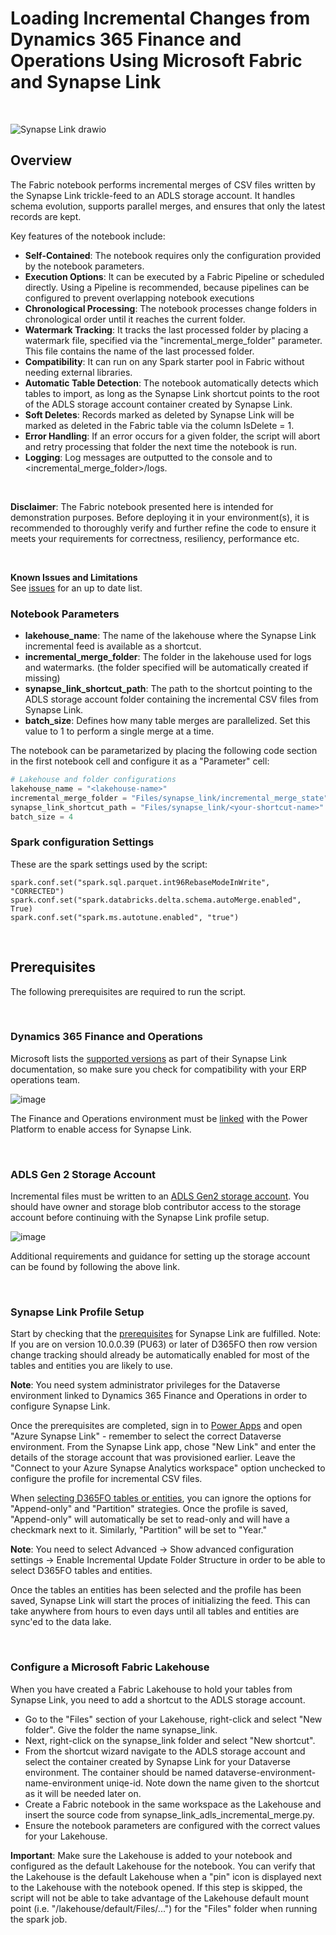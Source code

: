 # Loading Incremental Changes from Dynamics 365 Finance and Operations Using Microsoft Fabric and Synapse Link
<br>

![Synapse Link drawio](https://github.com/arasdk/fabric-code-samples/assets/145650154/f8407e69-73a5-4a6e-867f-623a4f556d23)


## Overview
The Fabric notebook performs incremental merges of CSV files written by the Synapse Link trickle-feed to an ADLS storage account. It handles schema evolution, supports parallel merges, and ensures that only the latest records are kept.

Key features of the notebook include:

- **Self-Contained**: The notebook requires only the configuration provided by the notebook parameters.
- **Execution Options**: It can be executed by a Fabric Pipeline or scheduled directly. Using a Pipeline is recommended, because pipelines can be configured to prevent overlapping notebook executions
- **Chronological Processing**: The notebook processes change folders in chronological order until it reaches the current folder.
- **Watermark Tracking**: It tracks the last processed folder by placing a watermark file, specified via the "incremental_merge_folder" parameter. This file contains the name of the last processed folder.
- **Compatibility**: It can run on any Spark starter pool in Fabric without needing external libraries.
- **Automatic Table Detection**: The notebook automatically detects which tables to import, as long as the Synapse Link shortcut points to the root of the ADLS storage account container created by Synapse Link.
- **Soft Deletes**: Records marked as deleted by Synapse Link will be marked as deleted in the Fabric table via the column IsDelete = 1.
- **Error Handling**: If an error occurs for a given folder, the script will abort and retry processing that folder the next time the notebook is run.
- **Logging**: Log messages are outputted to the console and to <incremental_merge_folder>/logs.


<br>

**Disclaimer**: The Fabric notebook presented here is intended for demonstration purposes. Before deploying it in your environment(s), it is recommended to thoroughly verify and further refine the code to ensure it meets your requirements for correctness, resiliency, performance etc.

<br>

**Known Issues and Limitations**
<br>
See [issues](https://github.com/arasdk/fabric-code-samples/issues) for an up to date list.
<br>


### Notebook Parameters
- **lakehouse_name**: The name of the lakehouse where the Synapse Link incremental feed is available as a shortcut.
- **incremental_merge_folder**: The folder in the lakehouse used for logs and watermarks.  (the folder specified will be automatically created if missing)
- **synapse_link_shortcut_path**: The path to the shortcut pointing to the ADLS storage account folder containing the incremental CSV files from Synapse Link.
- **batch_size**: Defines how many table merges are parallelized. Set this value to 1 to perform a single merge at a time. 

The notebook can be parametarized by placing the following code section in the first notebook cell and configure it as a "Parameter" cell:
<br>

```python
# Lakehouse and folder configurations
lakehouse_name = "<lakehouse-name>"
incremental_merge_folder = "Files/synapse_link/incremental_merge_state"
synapse_link_shortcut_path = "Files/synapse_link/<your-shortcut-name>"
batch_size = 4
```

### Spark configuration Settings
These are the spark settings used by the script:
```
spark.conf.set("spark.sql.parquet.int96RebaseModeInWrite", "CORRECTED")
spark.conf.set("spark.databricks.delta.schema.autoMerge.enabled", True)
spark.conf.set("spark.ms.autotune.enabled", "true")
```

<br>

## Prerequisites
The following prerequisites are required to run the script.

<br>

### Dynamics 365 Finance and Operations
Microsoft lists the [supported versions](https://learn.microsoft.com/en-us/power-apps/maker/data-platform/azure-synapse-link-select-fno-data) as part of their Synapse Link documentation, so make sure you check for compatibility with your ERP operations team.

![image](https://github.com/arasdk/fabric-code-samples/assets/145650154/d46c6744-0456-4dc7-9a41-2df017dba921)

The Finance and Operations environment must be [linked](https://learn.microsoft.com/en-us/dynamics365/fin-ops-core/dev-itpro/power-platform/enable-power-platform-integration#enable-during-deploy) with the Power Platform to enable access for Synapse Link.

<br>

### ADLS Gen 2 Storage Account
Incremental files must be written to an [ADLS Gen2 storage account](https://learn.microsoft.com/en-us/power-apps/maker/data-platform/azure-synapse-link-data-lake). You should have owner and storage blob contributor access to the storage account before continuing with the Synapse Link profile setup. 

![image](https://github.com/arasdk/fabric-code-samples/assets/145650154/439f0216-c017-4c66-a812-8f4dfa977bce)

Additional requirements and guidance for setting up the storage account can be found by following the above link.


<br>

### Synapse Link Profile Setup
Start by checking that the [prerequisites](https://learn.microsoft.com/en-us/power-apps/maker/data-platform/azure-synapse-link-select-fno-data#prerequisites) for Synapse Link are fulfilled. Note: If you are on version 10.0.0.39 (PU63) or later of D365FO then row version change tracking should already be automatically enabled for most of the tables and entities you are likely to use.

**Note**: You need system administrator privileges for the Dataverse environment linked to Dynamics 365 Finance and Operations in order to configure Synapse Link.

Once the prerequisites are completed, sign in to [Power Apps](https://make.powerapps.com/) and open "Azure Synapse Link" - remember to select the correct Dataverse environment.
From the Synapse Link app, chose "New Link" and enter the details of the storage account that was provisioned earlier. Leave the "Connect to your Azure Synapse Analytics workspace" option unchecked to configure the profile for incremental CSV files.

When [selecting D365FO tables or entities](https://learn.microsoft.com/en-us/power-apps/maker/data-platform/azure-synapse-link-select-fno-data), you can ignore the options for "Append-only" and "Partition" strategies. Once the profile is saved, "Append-only" will automatically be set to read-only and will have a checkmark next to it. Similarly, "Partition" will be set to "Year."

**Note**: You need to select Advanced -> Show advanced configuration settings -> Enable Incremental Update Folder Structure in order to be able to select D365FO tables and entities.

Once the tables an entities has been selected and the profile has been saved, Synapse Link will start the proces of initializing the feed. This can take anywhere from hours to even days until all tables and entities are sync'ed to the data lake.

<br>

### Configure a Microsoft Fabric Lakehouse
When you have created a Fabric Lakehouse to hold your tables from Synapse Link, you need to add a shortcut to the ADLS storage account.

- Go to the "Files" section of your Lakehouse, right-click and select "New folder". Give the folder the name synapse_link.
- Next, right-click on the synapse_link folder and select "New shortcut".
- From the shortcut wizard navigate to the ADLS storage account and select the container created by Synapse Link for your Dataverse environment. The container should be named dataverse-environment-name-environment uniqe-id. Note down the name given to the shortcut as it will be needed later on.
- Create a Fabric notebook in the same workspace as the Lakehouse and insert the source code from synapse_link_adls_incremental_merge.py.
- Ensure the notebook parameters are configured with the correct values for your Lakehouse.

**Important**: Make sure the Lakehouse is added to your notebook and configured as the default Lakehouse for the notebook. You can verify that the Lakehouse is the default Lakehouse when a "pin" icon is displayed next to the Lakehouse with the notebook opened. If this step is skipped, the script will not be able to take advantage of the Lakehouse default mount point (i.e. "/lakehouse/default/Files/...") for the "Files" folder when running the spark job.

<br>
